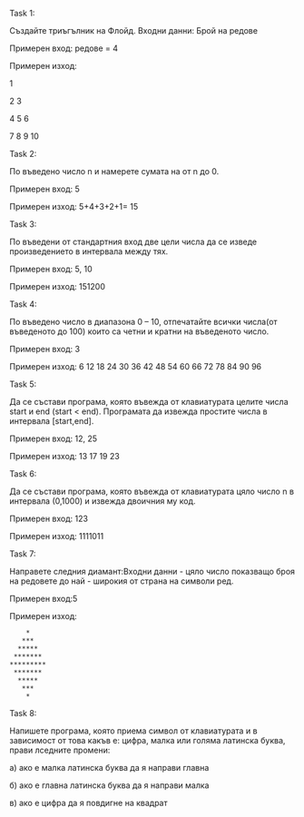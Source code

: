 Task 1:

Създайте триъгълник на Флойд. Входни данни: Брой на редове 

Примерен вход: редове = 4

Примерен изход:

1

2  3

4  5  6

7  8  9  10 


Task 2:

По въведено число n и намерете сумата на от n до 0.

Примерен вход: 5 

Примерен изход: 5+4+3+2+1= 15

Task 3:

По въведени от стандартния вход две цели числа да се изведе произведението в интервала между тях.

Примерен вход: 5, 10

Примерен изход: 151200

Task 4:

По въведено число в диапазона 0 – 10, отпечатайте всички числа(от въведеното до 100) които са четни и кратни на въведеното число.

Примерен вход: 3

Примерен изход: 6 12 18 24 30 36 42 48 54 60 66 72 78 84 90 96

Task 5: 

Да се състави програма, която въвежда от клавиатурата целите числа start и end (start < end). Програмата да извежда простите числа в интервала [start,end]. 

Примерен вход: 12, 25

Примерен изход: 13 17 19 23

Task 6:

Да се състави програма, която въвежда от клавиатурата цяло число n в интервала (0,1000) и извежда двоичния му код. 

Примерен вход: 123 

Примерен изход: 1111011

Task 7:

Направете следния диамант:Входни данни - цяло число показващо броя на редовете до най - широкия от страна на символи ред.

Примерен вход:5

Примерен изход:

        *
       ***
      *****
     *******
    *********
     *******
      *****
       ***
        *

Task 8:

Напишете програма, която приема символ от клавиатурата и в зависимост от това какъв е: цифра, малка или голяма латинска буква, прави лседните промени:

 а) ако е малка латинска буква да я направи главна

 б) ако е главна латинска буква да я направи малка

 в) ако е цифра да я повдигне на квадрат
